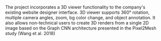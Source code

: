 The project incorporates a 3D viewer functionality to the company's existing website designer interface. 3D viewer supports 360° rotation, multiple camera angles, zoom, bg color change, and object annotation. It also allows non-technical users to create 3D renders from a single 2D image based on the Graph CNN architecture presented in the Pixel2Mesh study (Wang et al. 2018)
